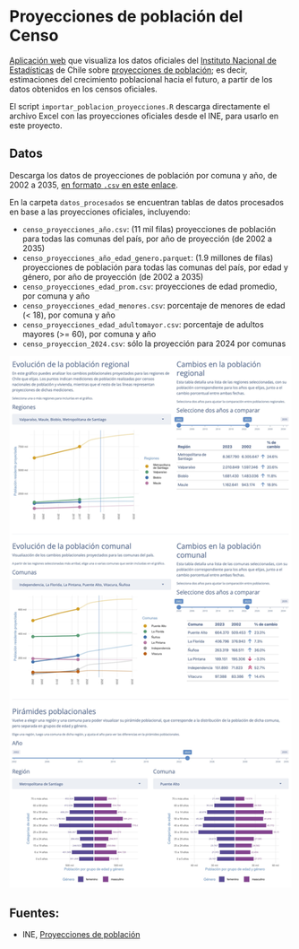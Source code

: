 
# Proyecciones de población del Censo

[Aplicación web](https://bastianoleah.shinyapps.io/censo_proyecciones/) que visualiza los datos oficiales del [Instituto Nacional de Estadísticas](https://www.ine.gob.cl) de Chile sobre [proyecciones de población](https://www.ine.gob.cl/estadisticas/sociales/demografia-y-vitales/proyecciones-de-poblacion); es decir, estimaciones del crecimiento poblacional hacia el futuro, a partir de los datos obtenidos en los censos oficiales.

El script `importar_poblacion_proyecciones.R` descarga directamente el archivo Excel con las proyecciones oficiales desde el INE, para usarlo en este proyecto.

## Datos
Descarga los datos de proyecciones de población por comuna y año, de 2002 a 2035, [en formato `.csv` en este enlace](https://github.com/bastianolea/censo_proyecciones_poblacion/raw/main/datos/datos_procesados/censo_proyecciones_año.csv).

En la carpeta `datos_procesados` se encuentran tablas de datos procesados en base a las proyecciones oficiales, incluyendo:

- `censo_proyecciones_año.csv`: (11 mil filas) proyecciones de población para todas las comunas del país, por año de proyección (de 2002 a 2035)
- `censo_proyecciones_año_edad_genero.parquet`: (1.9 millones de filas) proyecciones de población para todas las comunas del país, por edad y género, por año de proyección (de 2002 a 2035) 
- `censo_proyecciones_edad_prom.csv`: proyecciones de edad promedio, por comuna y año
- `censo_proyecciones_edad_menores.csv`: porcentaje de menores de edad (< 18), por comuna y año
- `censo_proyecciones_edad_adultomayor.csv`: porcentaje de adultos mayores (>= 60), por comuna y año
- `censo_proyeccion_2024.csv`: sólo la proyección para 2024 por comunas



[![Proyecciones de población Censo](otros/pantallazo_censo_proyecciones.jpg "Proyecciones de población Censo")](https://bastianoleah.shinyapps.io/censo_proyecciones/)



## Fuentes:
- INE, [Proyecciones de población](https://www.ine.gob.cl/estadisticas/sociales/demografia-y-vitales/proyecciones-de-poblacion)